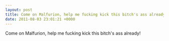```yaml
---
layout: post
title: Come on Malfurion, help me fucking kick this bitch's ass already!
date: 2011-08-03 23:01:21 +0000
---
```


Come on Malfurion, help me fucking kick this bitch's ass already!

